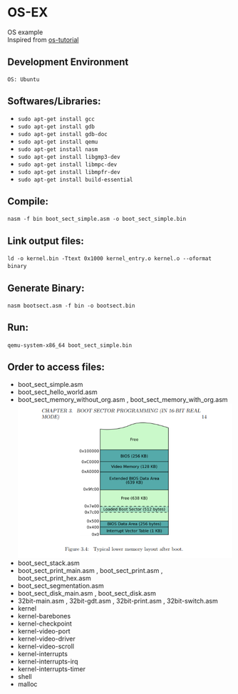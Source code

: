 
# OS-EX  
  OS example  
  Inspired from [os-tutorial](https://github.com/cfenollosa/os-tutorial)

## Development Environment
	OS: Ubuntu

## Softwares/Libraries:  
 - `sudo apt-get install gcc`
 - `sudo apt-get install gdb`
 - `sudo apt-get install gdb-doc`
 - `sudo apt-get install qemu`
 - `sudo apt-get install nasm`
 - `sudo apt-get install libgmp3-dev`
 - `sudo apt-get install libmpc-dev`
 - `sudo apt-get install libmpfr-dev`
 - `sudo apt-get install build-essential`

## Compile:  
 `nasm -f bin boot_sect_simple.asm -o boot_sect_simple.bin` 

## Link output files:
 `ld -o kernel.bin -Ttext 0x1000 kernel_entry.o kernel.o --oformat binary`

## Generate Binary:
 `nasm bootsect.asm -f bin -o bootsect.bin`

## Run:  
 `qemu-system-x86_64 boot_sect_simple.bin`  

## Order to access files:  
 - boot_sect_simple.asm 
 - boot_sect_hello_world.asm 
 - boot_sect_memory_without_org.asm , boot_sect_memory_with_org.asm
   ![boot sector diagram](https://github.com/meetsandesh/OS-EX/blob/main/boot_sector.png)
 - boot_sect_stack.asm
 - boot_sect_print_main.asm , boot_sect_print.asm , boot_sect_print_hex.asm
 - boot_sect_segmentation.asm
 - boot_sect_disk_main.asm , boot_sect_disk.asm
 - 32bit-main.asm , 32bit-gdt.asm , 32bit-print.asm , 32bit-switch.asm
 - kernel
 - kernel-barebones
 - kernel-checkpoint
 - kernel-video-port
 - kernel-video-driver
 - kernel-video-scroll
 - kernel-interrupts
 - kernel-interrupts-irq
 - kernel-interrupts-timer
 - shell
 - malloc
